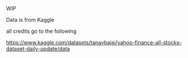 WIP

Data is from Kaggle

all credits go to the following

https://www.kaggle.com/datasets/tanavbajaj/yahoo-finance-all-stocks-dataset-daily-update/data
